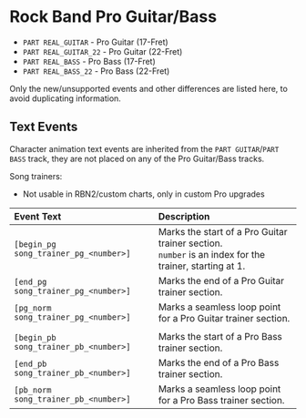 # Rock Band Pro Guitar/Bass

- `PART REAL_GUITAR` - Pro Guitar (17-Fret)
- `PART REAL_GUITAR_22` - Pro Guitar (22-Fret)
- `PART REAL_BASS` - Pro Bass (17-Fret)
- `PART REAL_BASS_22` - Pro Bass (22-Fret)

Only the new/unsupported events and other differences are listed here, to avoid duplicating information.

## Text Events

Character animation text events are inherited from the `PART GUITAR`/`PART BASS` track, they are not placed on any of the Pro Guitar/Bass tracks.

Song trainers:

- Not usable in RBN2/custom charts, only in custom Pro upgrades

| Event Text                            | Description                                                    |
| :---------                            | :----------                                                    |
| `[begin_pg song_trainer_pg_<number>]` | Marks the start of a Pro Guitar trainer section.<br>`number` is an index for the trainer, starting at 1. |
| `[end_pg song_trainer_pg_<number>]`   | Marks the end of a Pro Guitar trainer section.                 |
| `[pg_norm song_trainer_pg_<number>]`  | Marks a seamless loop point for a Pro Guitar trainer section.  |
|                                       |                                                                |
| `[begin_pb song_trainer_pb_<number>]` | Marks the start of a Pro Bass trainer section.                 |
| `[end_pb song_trainer_pb_<number>]`   | Marks the end of a Pro Bass trainer section.                   |
| `[pb_norm song_trainer_pb_<number>]`  | Marks a seamless loop point for a Pro Bass trainer section.    |
